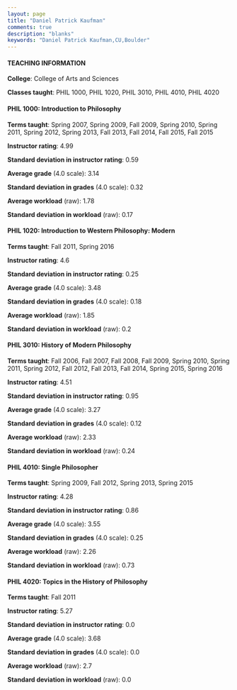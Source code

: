 ```yaml
---
layout: page
title: "Daniel Patrick Kaufman" 
comments: true
description: "blanks"
keywords: "Daniel Patrick Kaufman,CU,Boulder"
---
```

<head>
<script src="https://ajax.googleapis.com/ajax/libs/jquery/2.1.3/jquery.min.js"></script>
<script src="https://dl.dropboxusercontent.com/s/pc42nxpaw1ea4o9/highcharts.js?dl=0"></script>
<!-- <script src="../assets/js/highcharts.js"></script> -->
<style type="text/css">@font-face {
	font-family: "Bebas Neue";
	src: url(https://www.filehosting.org/file/details/544349/BebasNeue Regular.otf) format("opentype");
	}
	h1.Bebas { 
		font-family: "Bebas Neue", Verdana, Tahoma;
	}
</style>
</head>
	   
#### TEACHING INFORMATION

**College**: College of Arts and Sciences

**Classes taught**: PHIL 1000, PHIL 1020, PHIL 3010, PHIL 4010, PHIL 4020

#### PHIL 1000: Introduction to Philosophy

**Terms taught**: Spring 2007, Spring 2009, Fall 2009, Spring 2010, Spring 2011, Spring 2012, Spring 2013, Fall 2013, Fall 2014, Fall 2015, Fall 2015

**Instructor rating**: 4.99

**Standard deviation in instructor rating**: 0.59

**Average grade** (4.0 scale): 3.14

**Standard deviation in grades** (4.0 scale): 0.32

**Average workload** (raw): 1.78

**Standard deviation in workload** (raw): 0.17

#### PHIL 1020: Introduction to Western Philosophy: Modern

**Terms taught**: Fall 2011, Spring 2016

**Instructor rating**: 4.6

**Standard deviation in instructor rating**: 0.25

**Average grade** (4.0 scale): 3.48

**Standard deviation in grades** (4.0 scale): 0.18

**Average workload** (raw): 1.85

**Standard deviation in workload** (raw): 0.2

#### PHIL 3010: History of Modern Philosophy

**Terms taught**: Fall 2006, Fall 2007, Fall 2008, Fall 2009, Spring 2010, Spring 2011, Spring 2012, Fall 2012, Fall 2013, Fall 2014, Spring 2015, Spring 2016

**Instructor rating**: 4.51

**Standard deviation in instructor rating**: 0.95

**Average grade** (4.0 scale): 3.27

**Standard deviation in grades** (4.0 scale): 0.12

**Average workload** (raw): 2.33

**Standard deviation in workload** (raw): 0.24

#### PHIL 4010: Single Philosopher

**Terms taught**: Spring 2009, Fall 2012, Spring 2013, Spring 2015

**Instructor rating**: 4.28

**Standard deviation in instructor rating**: 0.86

**Average grade** (4.0 scale): 3.55

**Standard deviation in grades** (4.0 scale): 0.25

**Average workload** (raw): 2.26

**Standard deviation in workload** (raw): 0.73

#### PHIL 4020: Topics in the History of Philosophy

**Terms taught**: Fall 2011

**Instructor rating**: 5.27

**Standard deviation in instructor rating**: 0.0

**Average grade** (4.0 scale): 3.68

**Standard deviation in grades** (4.0 scale): 0.0

**Average workload** (raw): 2.7

**Standard deviation in workload** (raw): 0.0

